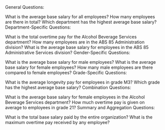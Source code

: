 General Questions:

What is the average base salary for all employees?
How many employees are there in total?
Which department has the highest average base salary?
Department-Specific Questions:

What is the total overtime pay for the Alcohol Beverage Services department?
How many employees are in the ABS 85 Administration division?
What is the average base salary for employees in the ABS 85 Administrative Services division?
Gender-Specific Questions:

What is the average base salary for male employees?
What is the average base salary for female employees?
How many male employees are there compared to female employees?
Grade-Specific Questions:

What is the average longevity pay for employees in grade M3?
Which grade has the highest average base salary?
Combination Questions:

What is the average base salary for female employees in the Alcohol Beverage Services department?
How much overtime pay is given on average to employees in grade 21?
Summary and Aggregation Questions:

What is the total base salary paid by the entire organization?
What is the maximum overtime pay received by any employee?
